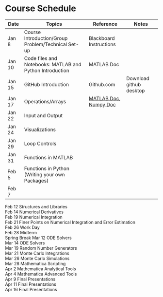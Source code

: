 # Course Schedule

|Date |	Topics | Reference | Notes |
|-----| -----|-----|-----|
|Jan 8 | Course Introduction/Group Problem/Technical Set-up |Blackboard Instructions | |
|Jan 10 |	Code files and Notebooks: MATLAB and Python Introduction | MATLAB Doc	| |
|Jan 15	| GitHub Introduction |	Github.com	| Download github desktop |
|Jan 17	| Operations/Arrays	| [MATLAB Doc](http://www.mathworks.com/help/matlab/), [Numpy Doc](https://docs.scipy.org/doc/) | |	
|Jan 22	| Input and Output	| | |	
|Jan 24	| Visualizations		| | |
|Jan 29 | Loop Controls | | |		
|Jan 31 |	Functions in MATLAB | | |		
|Feb 5 | Functions in Python (Writing your own Packages) | | |
|Feb 7 | 			
Feb 12	Structures and Libraries		
Feb 14	Numerical Derivatives		
Feb 19	Numerical Integration		
Feb 21	Finer Points on Numerical Integration and Error Estimation		
Feb 26	Work Day		
Feb 28	Midterm		
Spring Break
Mar 12	ODE Solvers		
Mar 14	ODE Solvers		
Mar 19	Random Number Generators		
Mar 21	Monte Carlo Integrations		
Mar 26	Monte Carlo Simulations		
Mar 28	Mathematica Scripting		
Apr 2	Mathematica Analytical Tools		
Apr 4	Mathematica Advanced Tools		
Apr 9	Final Presentations		
Apr 11	Final Presentations		
Apr 16	Final Presentations		
